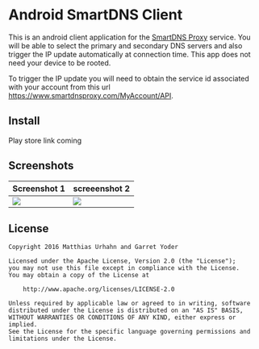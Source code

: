 Android SmartDNS Client
====================

This is an android client application for the [SmartDNS Proxy](https://www.smartdnsproxy.com/)
service. You will be able to select the primary and secondary DNS servers and also trigger the IP
update automatically at connection time. This app does not need your device to be rooted.

To trigger the IP update you will need to obtain the service id associated with your account from
this url https://www.smartdnsproxy.com/MyAccount/API.

## Install
Play store link coming

## Screenshots
| Screenshot 1 | screeenshot 2 |
| ------------ | ------------- |
| ![](https://raw.githubusercontent.com/icapurro/smartdns/master/images/device-demo-01.png) | ![](https://raw.githubusercontent.com/icapurro/smartdns/master/images/device-demo-02.png)|

## License
```
Copyright 2016 Matthias Urhahn and Garret Yoder

Licensed under the Apache License, Version 2.0 (the "License");
you may not use this file except in compliance with the License.
You may obtain a copy of the License at

    http://www.apache.org/licenses/LICENSE-2.0

Unless required by applicable law or agreed to in writing, software
distributed under the License is distributed on an "AS IS" BASIS,
WITHOUT WARRANTIES OR CONDITIONS OF ANY KIND, either express or implied.
See the License for the specific language governing permissions and
limitations under the License.
```
